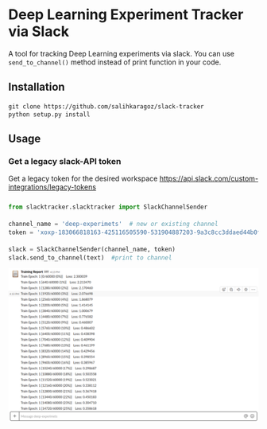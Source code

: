 # Deep Learning Experiment Tracker via Slack
A tool for tracking Deep Learning experiments via slack. You can use ``` send_to_channel() ``` method instead of print function in your code.

## Installation

``` 
git clone https://github.com/salihkaragoz/slack-tracker
python setup.py install
```

## Usage

### Get a legacy slack-API token
Get a legacy token for the desired workspace
https://api.slack.com/custom-integrations/legacy-tokens

### 

```python
from slacktracker.slacktracker import SlackChannelSender

channel_name = 'deep-experimets'  # new or existing channel
token = 'xoxp-183066818163-425116505590-531904887203-9a3c8cc3ddaed44b0f318d2d4d4' # example

slack = SlackChannelSender(channel_name, token)
slack.send_to_channel(text)  #print to channel


```
![Output](https://github.com/salihkaragoz/slack-tracker/blob/master/report.png)


